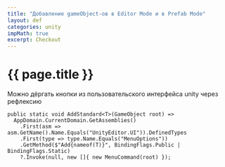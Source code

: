```yaml
---
title: "Добавление gameObject-ов в Editor Mode и в Prefab Mode"
layout: def
categories: unity
impMath: true
excerpt: Checkout
---
```


# {{ page.title }}

Можно дёргать кнопки из пользовательского интерфейса unity через рефлексию

```
public static void AddStandard<T>(GameObject root) =>
  AppDomain.CurrentDomain.GetAssemblies()
    .First(asm => asm.GetName().Name.Equals("UnityEditor.UI")).DefinedTypes
    .First(type => type.Name.Equals("MenuOptions"))
    .GetMethod($"Add{nameof(T)}", BindingFlags.Public | BindingFlags.Static)
    ?.Invoke(null, new []{ new MenuCommand(root) });

```
